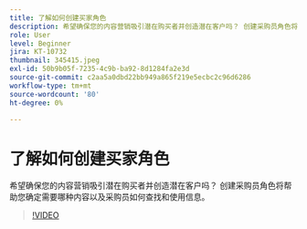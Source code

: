 ```yaml
---
title: 了解如何创建买家角色
description: 希望确保您的内容营销吸引潜在购买者并创造潜在客户吗？ 创建采购员角色将帮助您确定需要哪种内容以及采购员如何查找和使用信息。
role: User
level: Beginner
jira: KT-10732
thumbnail: 345415.jpeg
exl-id: 50b9b05f-7235-4c9b-ba92-8d1284fa2e3d
source-git-commit: c2aa5a0dbd22bb949a865f219e5ecbc2c96d6286
workflow-type: tm+mt
source-wordcount: '80'
ht-degree: 0%

---
```


# 了解如何创建买家角色

希望确保您的内容营销吸引潜在购买者并创造潜在客户吗？ 创建采购员角色将帮助您确定需要哪种内容以及采购员如何查找和使用信息。

>[!VIDEO](https://video.tv.adobe.com/v/345415/?quality=12&learn=on)
